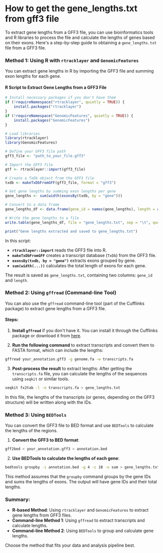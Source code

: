 # How to get the gene_lengths.txt from gff3 file



To extract gene lengths from a GFF3 file, you can use bioinformatics tools and R libraries to process the file and calculate the lengths of genes based on their exons. Here's a step-by-step guide to obtaining a `gene_lengths.txt` file from a GFF3 file.

### Method 1: Using R with `rtracklayer` and `GenomicFeatures`
You can extract gene lengths in R by importing the GFF3 file and summing exon lengths for each gene.

#### R Script to Extract Gene Lengths from a GFF3 File

```r
# Install necessary packages if you don't have them
if (!requireNamespace("rtracklayer", quietly = TRUE)) {
    install.packages("rtracklayer")
}
if (!requireNamespace("GenomicFeatures", quietly = TRUE)) {
    install.packages("GenomicFeatures")
}

# Load libraries
library(rtracklayer)
library(GenomicFeatures)

# Define your GFF3 file path
gff3_file <- "path_to_your_file.gff3"

# Import the GFF3 file
gtf <- rtracklayer::import(gff3_file)

# Create a TxDb object from the GFF3 file
txdb <- makeTxDbFromGFF(gff3_file, format = "gff3")

# Get gene lengths by summing exon lengths per gene
gene_lengths <- sum(width(exonsBy(txdb, by = "gene")))

# Convert to a data frame
gene_lengths_df <- data.frame(gene_id = names(gene_lengths), length = as.numeric(gene_lengths))

# Write the gene lengths to a file
write.table(gene_lengths_df, file = "gene_lengths.txt", sep = "\t", quote = FALSE, row.names = FALSE)

print("Gene lengths extracted and saved to gene_lengths.txt")
```

In this script:
- **`rtracklayer::import`** reads the GFF3 file into R.
- **`makeTxDbFromGFF`** creates a transcript database (`TxDb`) from the GFF3 file.
- **`exonsBy(txdb, by = "gene")`** extracts exons grouped by gene.
- **`sum(width(...))`** calculates the total length of exons for each gene.
  
The result is saved as `gene_lengths.txt`, containing two columns: `gene_id` and `length`.

### Method 2: Using `gffread` (Command-line Tool)
You can also use the `gffread` command-line tool (part of the Cufflinks package) to extract gene lengths from a GFF3 file.

#### Steps:

1. **Install `gffread`** if you don't have it. You can install it through the Cufflinks package or download it from [here](https://github.com/gpertea/gffread).
   
2. **Run the following command** to extract transcripts and convert them to FASTA format, which can include the lengths:

```bash
gffread your_annotation.gff3 -g genome.fa -w transcripts.fa
```

3. **Post-process the result** to extract lengths:
   After getting the `transcripts.fa` file, you can calculate the lengths of the sequences using `seqkit` or similar tools.

```bash
seqkit fx2tab -l -n transcripts.fa > gene_lengths.txt
```

In this file, the lengths of the transcripts (or genes, depending on the GFF3 structure) will be written along with the IDs.

### Method 3: Using `BEDTools`
You can convert the GFF3 file to BED format and use `BEDTools` to calculate the lengths of the regions.

1. **Convert the GFF3 to BED format**:

```bash
gff2bed < your_annotation.gff3 > annotation.bed
```

2. **Use BEDTools to calculate the lengths of each gene**:

```bash
bedtools groupby -i annotation.bed -g 4 -c 10 -o sum > gene_lengths.txt
```

This method assumes that the `groupby` command groups by the gene IDs and sums the lengths of exons. The output will have gene IDs and their total lengths.

### Summary:
- **R-based Method**: Using `rtracklayer` and `GenomicFeatures` to extract gene lengths from GFF3 files.
- **Command-line Method 1**: Using `gffread` to extract transcripts and calculate lengths.
- **Command-line Method 2**: Using `BEDTools` to group and calculate gene lengths.

Choose the method that fits your data and analysis pipeline best.
